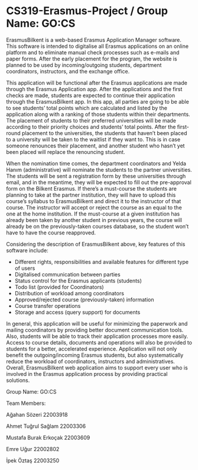 # CS319-Erasmus-Project / Group Name: GO:CS

ErasmusBilkent is a web-based Erasmus Application Manager software. This software is intended to digitalise all Erasmus applications on an online platform and to eliminate manual check processes such as e-mails and paper forms. After the early placement for the program, the website is planned to be used by incoming/outgoing students, department coordinators, instructors, and the exchange office. 
 
This application will be functional after the Erasmus applications are made through the Erasmus Application app. After the applications and the first checks are made, students are expected to continue their application through the ErasmusBilkent app. In this app, all parties are going to be able to see students’ total points which are calculated and listed by the application along with a ranking of those students within their departments. The placement of students to their preferred universities will be made according to their priority choices and students’ total points. After the first-round placement to the universities, the students that haven’t been placed to a university will be taken to the waitlist if they want to. This is in case someone renounces their placement, and another student who hasn’t yet been placed will replace the renouncing student.
 
When the nomination time comes, the department coordinators and Yelda Hanım (administrative) will nominate the students to the partner universities. The students will be sent a registration form by these universities through email, and in the meantime, they will be expected to fill out the pre-approval form on the Bilkent Erasmus. If there’s a must-course the students are planning to take at the partner institution, they will have to upload this course’s syllabus to ErasmusBilkent and direct it to the instructor of that course. The instructor will accept or reject the course as an equal to the one at the home institution. If the must-course at a given institution has already been taken by another student in previous years, the course will already be on the previously-taken courses database, so the student won’t have to have the course reapproved.
 
Considering the description of ErasmusBilkent above, key features of this software include:
 
- Different rights, responsibilities and available features for different type of users
- Digitalised communication between parties
- Status control for the Erasmus applicants (students)
- Todo list (provided for Coordinators)
- Distribution of workload among coordinators
- Approved/rejected course (previously-taken) information
- Course transfer operations
- Storage and access (query support) for documents
 
In general, this application will be useful for minimizing the paperwork and mailing coordinators by providing better document communication tools. Also, students will be able to track their application processes more easily. Access to course details, documents and operations will also be provided to students for a better, accelerated experience. Application will not only benefit the outgoing/incoming Erasmus students, but also systematically reduce the workload of coordinators, instructors and administratives. Overall, ErasmusBilkent web application aims to support every user who is involved in the Erasmus application process by providing practical solutions.
 
 
Group Name: GO:CS

Team Members:

Ağahan Sözeri 22003918

Ahmet Tuğrul Sağlam 22003306

Mustafa Burak Erkoçak 22003609

Emre Uğur 22002802 

İpek Öztaş 22003250 

